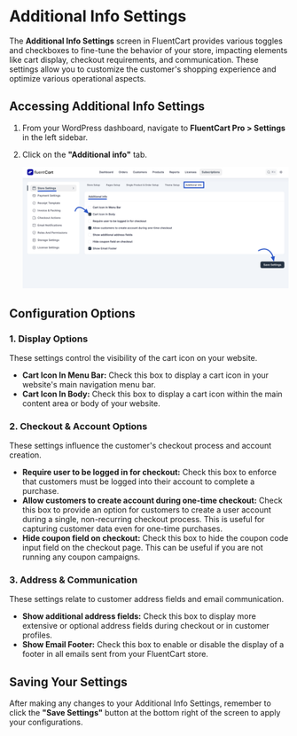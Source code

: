  # Additional Info Settings

The **Additional Info Settings** screen in FluentCart provides various toggles and checkboxes to fine-tune the behavior of your store, impacting elements like cart display, checkout requirements, and communication. These settings allow you to customize the customer's shopping experience and optimize various operational aspects.

## Accessing Additional Info Settings

1.  From your WordPress dashboard, navigate to **FluentCart Pro > Settings** in the left sidebar.
2.  Click on the **"Additional info"** tab.

    ![Screenshot of Additional Info Settings Tab](/guide/public/images/settings-configuration/additional-info-settings.png)

## Configuration Options

### 1. Display Options

These settings control the visibility of the cart icon on your website.

* **Cart Icon In Menu Bar:** Check this box to display a cart icon in your website's main navigation menu bar.
* **Cart Icon In Body:** Check this box to display a cart icon within the main content area or body of your website.

### 2. Checkout & Account Options

These settings influence the customer's checkout process and account creation.

* **Require user to be logged in for checkout:** Check this box to enforce that customers must be logged into their account to complete a purchase.
* **Allow customers to create account during one-time checkout:** Check this box to provide an option for customers to create a user account during a single, non-recurring checkout process. This is useful for capturing customer data even for one-time purchases.
* **Hide coupon field on checkout:** Check this box to hide the coupon code input field on the checkout page. This can be useful if you are not running any coupon campaigns.

### 3. Address & Communication

These settings relate to customer address fields and email communication.

* **Show additional address fields:** Check this box to display more extensive or optional address fields during checkout or in customer profiles.
* **Show Email Footer:** Check this box to enable or disable the display of a footer in all emails sent from your FluentCart store.

## Saving Your Settings

After making any changes to your Additional Info Settings, remember to click the **"Save Settings"** button at the bottom right of the screen to apply your configurations.

